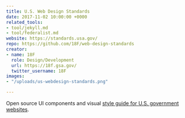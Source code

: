 ```yaml
---
title: U.S. Web Design Standards
date: 2017-11-02 10:00:00 +0000
related_tools:
- tool/jekyll.md
- tool/federalist.md
website: https://standards.usa.gov/
repo: https://github.com/18F/web-design-standards
creator:
- name: 18F
  role: Design/Development
  url: https://18f.gsa.gov/
  twitter_username: 18F
images:
- "/uploads/us-webdesign-standards.png"

---
```

Open source UI components and visual [style guide for U.S. government websites](https://standards.usa.gov).
